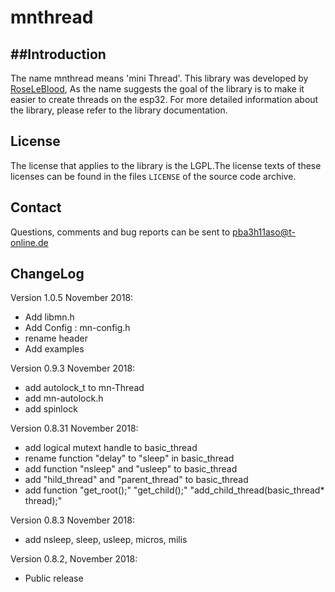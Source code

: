 mnthread
=======
##Introduction
------------

The name mnthread  means 'mini Thread'. This library was developed
by  [RoseLeBlood](http://padersophia.wordpress.com),
As the name suggests the goal of the library is to make it easier to create
threads on the esp32. For more detailed information about the library, please
refer to the library documentation.

License
-------

The license that applies to the library is the LGPL.The license texts of these
licenses can be found in the files `LICENSE` of the
source code archive.


Contact
-------

Questions, comments and bug reports can be sent to
[pba3h11aso@t-online.de](mailto:pba3h11aso@t-online.de)

ChangeLog
---------

Version 1.0.5 November 2018:
* Add libmn.h
* Add Config : mn-config.h
* rename header
* Add examples

Version 0.9.3 November 2018:
* add autolock_t to mn-Thread
* add mn-autolock.h
* add spinlock

Version 0.8.31 November 2018:
* add logical mutext handle to basic_thread
* rename function "delay" to "sleep" in basic_thread
* add function "nsleep" and "usleep" to basic_thread
* add "hild_thread" and "parent_thread" to basic_thread
* add function "get_root();" "get_child();" "add_child_thread(basic_thread* thread);"

Version 0.8.3 November 2018:
* add nsleep, sleep, usleep, micros, milis

Version 0.8.2, November 2018:
* Public release
